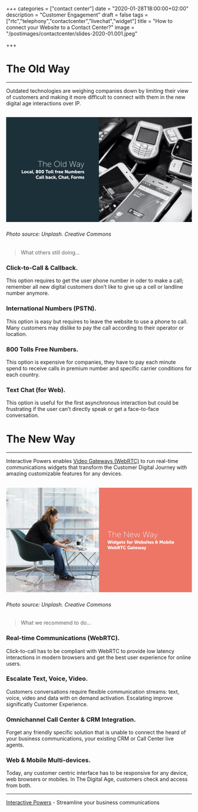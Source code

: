 +++
categories = ["contact center"]
date = "2020-01-28T18:00:00+02:00"
description = "Customer Engagement"
draft = false
tags = ["rtc","telephony","contactcenter","livechat","widget"]
title = "How to connect your Website to a Contact Center?"
image = "/postimages/contactcenter/slides-2020-01.001.jpeg"

+++

#	The Old Way
---
Outdated technologies are weighing companies down by limiting their view of customers and making it more difficult to connect with them in the new digital age interactions over IP.

![The Old Way](/postimages/contactcenter/slides-2020-01.002.jpeg)
------------
###### Photo source: Unplash. Creative Commons

> What others still doing…

###	Click-to-Call & Callback.

This option requires to get the user phone number in oder to make a call; remember all new digital customers don’t like to give up a cell or landline number anymore.

###	International Numbers (PSTN).

This option is easy but requires to leave the website to use a phone to call. Many customers may dislike to pay the call according to their operator or location.

###	800 Tolls Free Numbers.

This option is expensive for companies, they have to pay each minute spend to receive calls in premium number and specific carrier conditions for each country.

###	Text Chat (for Web).

This option is useful for the first asynchronous interaction but could be frustrating if the user can’t directly speak or get a face-to-face conversation.


#	The New Way
---
Interactive Powers enables [Video Gateways (WebRTC)](https://www.ivrpowers.com/videortc/) to run real-time communications widgets that transform the  Customer Digital Journey with amazing customizable features for any devices. 

![The New Way](/postimages/contactcenter/slides-2020-01.003.jpeg)
------------
###### Photo source: Unplash. Creative Commons

> What we recommend to do… 

###	Real-time Communications (WebRTC).

Click-to-call has to be compliant with WebRTC to provide low latency interactions in modern browsers and get the best user experience for online users.

###	Escalate Text, Voice, Video.

Customers conversations require flexible communication streams: text, voice, video and data with on demand activation. Escalating improve significatly Customer Experience.

###	Omnichannel Call Center & CRM Integration.

Forget any friendly specific solution that is unable to connect the heard of your business communications, your existing CRM or Call Center live agents.

###	Web & Mobile Multi-devices.

Today, any customer centric interface has to be responsive for any device, web browsers or mobiles. In The Digital Age, customers check and access from both.

---
[Interactive Powers](http://www.ivrpowers.com/) - Streamline your business communications
